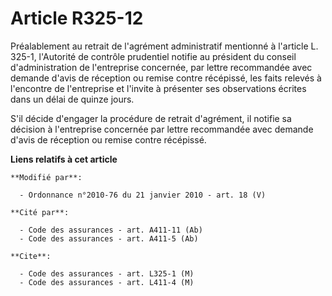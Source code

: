 # Article R325-12

Préalablement au retrait de l'agrément administratif mentionné à l'article L. 325-1, l'Autorité de contrôle prudentiel
notifie au président du conseil d'administration de l'entreprise concernée, par lettre recommandée avec demande d'avis de
réception ou remise contre récépissé, les faits relevés à l'encontre de l'entreprise et l'invite à présenter ses observations
écrites dans un délai de quinze jours.

S'il décide d'engager la procédure de retrait d'agrément, il notifie sa décision à l'entreprise concernée par lettre
recommandée avec demande d'avis de réception ou remise contre récépissé.

**Liens relatifs à cet article**

	**Modifié par**:

	  - Ordonnance n°2010-76 du 21 janvier 2010 - art. 18 (V)

	**Cité par**:

	  - Code des assurances - art. A411-11 (Ab)
	  - Code des assurances - art. A411-5 (Ab)

	**Cite**:

	  - Code des assurances - art. L325-1 (M)
	  - Code des assurances - art. L411-4 (M)
